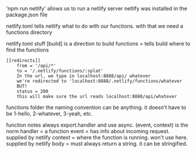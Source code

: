 'npm run netlify' allows us to run a netlify server
netlify was installed in the package.json file

netlify.toml tells netlify what to do with our functions.
with that we need a functions directory

netlify.toml stuff
    [build] is a direction to build
    functions = tells build where to find the functions

    [[redirects]]
        from = '/api/*'
        to = '/.netlify/functions/:splat'
        In the url, we type in localhost:8888/api/ whatever
        we're redirected to 'localhost:8888/.netlify/functions/whatever
        BUT! 
        status = 200
        this will make sure the url reads localhost:8888/api/whatever

functions folder
    the naming convention can be anything.  it doesn't have to be 1-hello, 2-whatever, 3-yeah, etc.


function notes
    always export.handler and use async.  (event, context) is the norm
    handler = a function
    event = has info about incoming request. supplied by netlify
    context = where the function is running. won't use here. supplied by netlify
    body = must always return a string.  it can be stringified. 